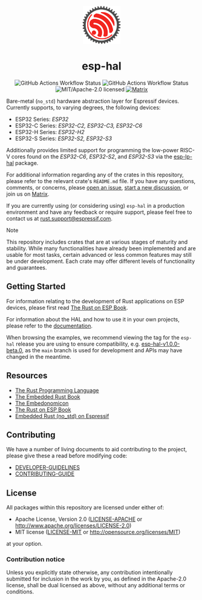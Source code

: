 <p align="center">
  <img src="./resources/esp-rs.svg" alt="esp-rs logo" width="100px" />
</p>

<h1 align="center">esp-hal</h1>

<p align="center">
  <img src="https://img.shields.io/github/actions/workflow/status/esp-rs/esp-hal/ci.yml?labelColor=1C2C2E&label=CI&logo=github&style=flat-square" alt="GitHub Actions Workflow Status" />
  <img src="https://img.shields.io/github/actions/workflow/status/esp-rs/esp-hal/hil.yml?labelColor=1C2C2E&label=HIL&logo=github&style=flat-square&event=merge_group" alt="GitHub Actions Workflow Status" />
  <img src="https://img.shields.io/badge/license-MIT%2FApache--2.0-blue?labelColor=1C2C2E&style=flat-square" alt="MIT/Apache-2.0 licensed" />
  <a href="https://matrix.to/#/#esp-rs:matrix.org">
    <img src="https://img.shields.io/matrix/esp-rs:matrix.org?labelColor=1C2C2E&label=join%20matrix&color=BEC5C9&logo=matrix&style=flat-square" alt="Matrix" />
  </a>
</p>

Bare-metal (`no_std`) hardware abstraction layer for Espressif devices. Currently supports, to varying degrees, the following devices:

- ESP32 Series: _ESP32_
- ESP32-C Series: _ESP32-C2, ESP32-C3, ESP32-C6_
- ESP32-H Series: _ESP32-H2_
- ESP32-S Series: _ESP32-S2, ESP32-S3_

Additionally provides limited support for programming the low-power RISC-V cores found on the _ESP32-C6_, _ESP32-S2_, and _ESP32-S3_ via the [esp-lp-hal] package.

For additional information regarding any of the crates in this repository, please refer to the relevant crate's `README.md` file. If you have any questions, comments, or concerns, please [open an issue], [start a new discussion], or join us on [Matrix].

If you are currently using (or considering using) `esp-hal` in a production environment and have any feedback or require support, please feel free to contact us at <rust.support@espressif.com>.

> [!NOTE]
>
> This repository includes crates that are at various stages of maturity and stability. While many functionalities have already been implemented and are usable for most tasks, certain advanced or less common features may still be under development. Each crate may offer different levels of functionality and guarantees.

[esp-lp-hal]: https://github.com/esp-rs/esp-hal/tree/main/esp-lp-hal
[esp-idf-svc]: https://github.com/esp-rs/esp-idf-svc
[open an issue]: https://github.com/esp-rs/esp-hal/issues/new
[start a new discussion]: https://github.com/esp-rs/esp-hal/discussions/new
[matrix]: https://matrix.to/#/#esp-rs:matrix.org

## Getting Started

For information relating to the development of Rust applications on ESP devices, please first read [The Rust on ESP Book].

For information about the HAL and how to use it in your own projects, please refer to the [documentation].

When browsing the examples, we recommend viewing the tag for the `esp-hal` release you are using to ensure compatibility, e.g. [esp-hal-v1.0.0-beta.0], as the `main` branch is used for development and APIs may have changed in the meantime.

[The Rust on ESP Book]: https://esp-rs.github.io/book/
[documentation]: https://docs.espressif.com/projects/rust/
[esp-hal-v1.0.0-beta.0]: https://github.com/esp-rs/esp-hal/tree/esp-hal-v1.0.0-beta.0/examples

## Resources

- [The Rust Programming Language](https://doc.rust-lang.org/book/)
- [The Embedded Rust Book](https://docs.rust-embedded.org/book/index.html)
- [The Embedonomicon](https://docs.rust-embedded.org/embedonomicon/)
- [The Rust on ESP Book](https://esp-rs.github.io/book/)
- [Embedded Rust (no_std) on Espressif](https://esp-rs.github.io/no_std-training/)

## Contributing

We have a number of living documents to aid contributing to the project, please give these a read before modifying code:

- [DEVELOPER-GUIDELINES](https://github.com/esp-rs/esp-hal/blob/main/documentation/DEVELOPER-GUIDELINES.md)
- [CONTRIBUTING-GUIDE](https://github.com/esp-rs/esp-hal/blob/main/documentation/CONTRIBUTING.md)

## License

All packages within this repository are licensed under either of:

- Apache License, Version 2.0 ([LICENSE-APACHE](LICENSE-APACHE) or http://www.apache.org/licenses/LICENSE-2.0)
- MIT license ([LICENSE-MIT](LICENSE-MIT) or http://opensource.org/licenses/MIT)

at your option.

### Contribution notice

Unless you explicitly state otherwise, any contribution intentionally submitted for inclusion in
the work by you, as defined in the Apache-2.0 license, shall be dual licensed as above, without
any additional terms or conditions.
